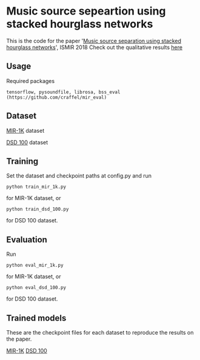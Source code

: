 # Music source sepeartion using stacked hourglass networks
This is the code for the paper '[Music source separation using stacked hourglass networks](http://arxiv.org/abs/1805.08559)', ISMIR 2018
Check out the qualitative results [here](https://youtu.be/oGHC0ric6wo)

## Usage

Required packages

```
tensorflow, pysoundfile, librosa, bss_eval (https://github.com/craffel/mir_eval)
```

## Dataset

[MIR-1K](https://sites.google.com/site/unvoicedsoundseparation/mir-1k) dataset

[DSD 100](https://github.com/faroit/dsdtools) dataset

## Training
Set the dataset and checkpoint paths at config.py and run

```
python train_mir_1k.py
```
for MIR-1K dataset, or

```
python train_dsd_100.py
```
for DSD 100 dataset.


## Evaluation
Run

```
python eval_mir_1k.py
```
for MIR-1K dataset, or

```
python eval_dsd_100.py
```
for DSD 100 dataset.

## Trained models
These are the checkpoint files for each dataset to reproduce the results on the paper.

[MIR-1K](https://www.dropbox.com/s/6759yx0zqer316f/mir_1k_checkpoints.zip?dl=0)
[DSD 100](https://www.dropbox.com/s/3vteakcu7qjwo84/dsd_100_checkpoints.zip?dl=0)
